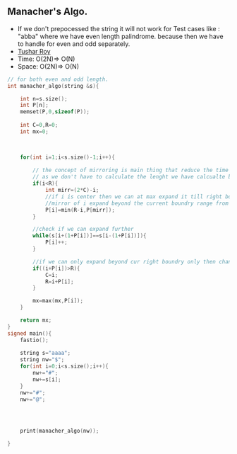 ## Manacher's Algo.
* If we don't prepocessed the string it will not work for Test cases like : "abba" where we have even length palindrome.
because then we have to handle for even and odd separately.
* [Tushar Roy](https://youtu.be/V-sEwsca1ak?si=CECgKcC6uYNtJec-)
* Time: O(2N)=> O(N)
* Space: O(2N)=> O(N)
```cpp
// for both even and odd length.
int manacher_algo(string &s){

    int n=s.size();
    int P[n];
    memset(P,0,sizeof(P));
    
    int C=0,R=0;
    int mx=0;

    

    for(int i=1;i<s.size()-1;i++){
        
        // the concept of mirroring is main thing that reduce the time complexity from O(N^2) -> O(N)
        // as we don't have to calculate the lenght we have calcualte before.
        if(i<R){
            int mirr=(2*C)-i;
            //if i is center then we can at max expand it till right boundry,it can happen that
            //mirror of i expand beyond the current boundry range from left so thats why we are checking it.
            P[i]=min(R-i,P[mirr]);
        }

        //check if we can expand further 
        while(s[i+(1+P[i])]==s[i-(1+P[i])]){
            P[i]++;
        }

        //if we can only expand beyond cur right boundry only then change it.
        if((i+P[i])>R){
            C=i;
            R=i+P[i];
        }

        mx=max(mx,P[i]);
    }

    return mx;
}
signed main(){
    fastio();
    
    string s="aaaa";
    string nw="$";
    for(int i=0;i<s.size();i++){
        nw+="#";
        nw+=s[i];
    }
    nw+="#";
    nw+="@";

    


    print(manacher_algo(nw));

}
```
